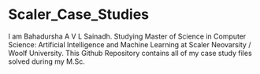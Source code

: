 # Scaler_Case_Studies
I am Bahadursha A V L Sainadh. Studying Master of Science in Computer Science: Artificial Intelligence and Machine Learning at Scaler Neovarsity / Woolf University. This Github Repository contains all of my case study files solved during my M.Sc.
